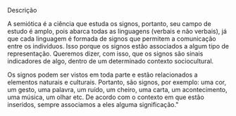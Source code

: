 Descrição

A semiótica é a ciência que estuda os signos, portanto, seu campo de estudo é amplo, pois abarca todas as linguagens (verbais e não verbais), já que cada linguagem é formada de signos que permitem a comunicação entre os indivíduos. Isso porque os signos estão associados a algum tipo de representação. Queremos dizer, com isso, que os signos são sinais indicadores de algo, dentro de um determinado contexto sociocultural.

Os signos podem ser vistos em toda parte e estão relacionados a elementos naturais e culturais. Portanto, são signos, por exemplo: uma cor, um gesto, uma palavra, um ruído, um cheiro, uma carta, um acontecimento, uma música, um olhar etc. De acordo com o contexto em que estão inseridos, sempre associamos a eles alguma significação."

